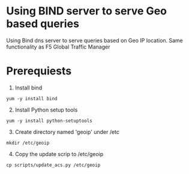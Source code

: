 Using BIND server to serve Geo based queries
==========

Using Bind dns server to serve queries based on Geo IP location. Same functionality as F5 Global Traffic Manager

Prerequiests
=========

1. Install bind
```
yum -y install bind
```

2. Install Python setup tools
```
yum -y install python-setuptools
```

3. Create directory named 'geoip' under /etc
```
mkdir /etc/geoip
```

4. Copy the update scrip to /etc/geoip
```
cp scripts/update_acs.py /etc/geoip
```
